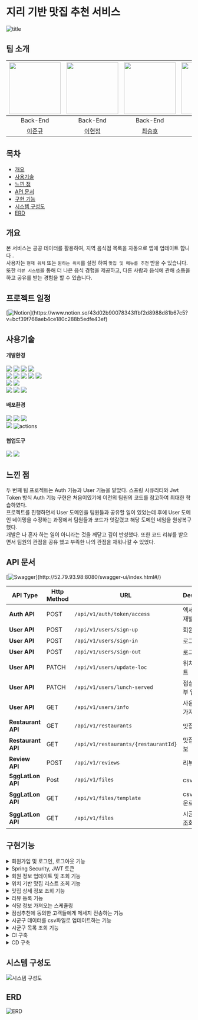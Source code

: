 # 지리 기반 맛집 추천 서비스
![title](./readme_source/title/logo.png)
## 팀 소개
<div align="center">

| <img src="./readme_source/team/team1.png" width="140" height="140">  |        <img src="./readme_source/team/team2.png" width="140" height="140">         |  <img src="./readme_source/team/team3.png" width="140" height="140">  |  <img src="./readme_source/team/team4.png" width="140" height="140">  |  
|:--------------------------------------------------------------------:|:----------------------------------------------------------------------------------:|:---------------------------------------------------------------------:|:---------------------------------------------------------------------:|  
|                               Back-End                               |                                      Back-End                                      |                               Back-End                                |                               Back-End                                |                                                                                                 |
|                  [이준규](https://github.com/junkyu92)                  |                         [이현정](https://github.com/12hyeon)                          |                  [최승호](https://github.com/madst0614)                  |                  [조현수](https://github.com/HyunsooZo)                  |

</div>

## 목차
- [개요](#개요)
- [사용기술](#사용기술)
- [느낀 점](#느낀-점)
- [API 문서](#API-문서)
- [구현 기능](#구현기능)
- [시스템 구성도](#시스템-구성도)
- [ERD](#ERD)



## 개요

본 서비스는 공공 데이터를 활용하여, 지역 음식점 목록을 자동으로 앱에 업데이트 합니다 .<br>
사용자는 `현재 위치` 또는 `원하는 위치`를 설정 하여 `맛집 및 메뉴를 추천` 받을 수 있습니다. <br>
또한 `리뷰 시스템`을 통해 더 나은 음식 경험을 제공하고, 다른 사람과 음식에 관해 소통을 하고 공유를 받는 경험을 할 수 있습니다.<br>


## 프로젝트 일정
[![Notion](https://img.shields.io/badge/Notion_문서로_확인하기_(클릭!)-%23000000.svg?style=for-the-badge&logo=notion&logoColor=white)](https://www.notion.so/43d02b90078343ffbf2d8988d81b67c5?v=bcf39f768aeb4ce180c288b5edfe43ef)

## 사용기술

#### 개발환경
<img src="https://img.shields.io/badge/java-007396?&logo=java&logoColor=white"> <img src="https://img.shields.io/badge/spring-6DB33F?&logo=spring&logoColor=white"> <img src="https://img.shields.io/badge/Spring boot-6DB33F?&logo=Spring boot&logoColor=white"> <img src="https://img.shields.io/badge/gradle-02303A?&logo=gradle&logoColor=white">
<br>
<img src="https://img.shields.io/badge/MariaDB-003545?&logo=mariaDB&logoColor=white"> <img src="https://img.shields.io/badge/redis-DC382D?&logo=redis&logoColor=white"> <img src="https://img.shields.io/badge/Spring JPA-6DB33F?&logo=Spring JPA&logoColor=white"> <img src="https://img.shields.io/badge/querydsl-2599ED?&logo=querydsl&logoColor=white">  <img src="https://img.shields.io/badge/SMTP-CC0000?&logo=Gmail&logoColor=white">
<br>
<img src="https://img.shields.io/badge/AssertJ-25A162?&logo=AssertJ&logoColor=white"> <img src="https://img.shields.io/badge/Mockito-008D62?&logo=Mockito&logoColor=white">
<br>
<img src="https://img.shields.io/badge/intellijidea-000000?&logo=intellijidea&logoColor=white"> <img src="https://img.shields.io/badge/postman-FF6C37?&logo=postman&logoColor=white"> <img src="https://img.shields.io/badge/swagger-85EA2D?&logo=swagger&logoColor=white">

#### 배포환경
<img src="https://img.shields.io/badge/aws-232F3E?&logo=amazonaws&logoColor=white"> <img src="https://img.shields.io/badge/ec2-FF9900?&logo=amazonec2&logoColor=white"> <img src="https://img.shields.io/badge/rds-527FFF?&logo=amazonrds&logoColor=white">
<br>
<img src="https://img.shields.io/badge/github-181717?&logo=github&logoColor=white"> <img src="https://img.shields.io/badge/github actions-2088FF?&logo=githubactions&logoColor=white" alt="actions">

#### 협업도구
<img src="https://img.shields.io/badge/discord-4A154B?&logo=discord&logoColor=white"> <img src="https://img.shields.io/badge/notion-000000?&logo=notion&logoColor=white">
<br/>

## 느낀 점
두 번째 팀 프로젝트는 Auth 기능과 User 기능을 맡았다. 스프링 시큐리티와 Jwt Token 방식 Auth 기능 구현은 처음이였기에 이전의 팀원의 코드를 참고하여 최대한 학습하였다.  
프로젝트를 진행하면서 User 도메인을 팀원들과 공유할 일이 있었는데 후에 User 도메인 네이밍을 수정하는 과정에서 팀원들과 코드가 엇갈렸고 해당 도메인 네임을 원상복구 했다.  
개발은 나 혼자 하는 일이 아니라는 것을 깨닫고 깊이 반성했다. 또한 코드 리뷰를 받으면서 팀원의 관점을 공유 했고 부족한 나의 관점을 채워나갈 수 있었다. 

## API 문서
[![Swagger](https://img.shields.io/badge/swagger_문서로_확인하기_(클릭!)-85EA2D?&logo=swagger&logoColor=white)](http://52.79.93.98:8080/swagger-ui/index.html#/)


| API Type           | Http Method | URL                                  | Description   |
|--------------------|-------------|--------------------------------------|---------------|
| **Auth API**       | POST        | `/api/v1/auth/token/access`          | 엑세스토큰 재발급     | 
| **User API**       | POST        | `/api/v1/users/sign-up`              | 회원가입          |
| **User API**       | POST        | `/api/v1/users/sign-in`              | 로그인           |
| **User API**       | POST        | `/api/v1/users/sign-out`             | 로그아웃          |
| **User API**       | PATCH       | `/api/v1/users/update-loc`           | 위치 업데이트       |
| **User API**       | PATCH       | `/api/v1/users/lunch-served`         | 점심 제공 여부 업데이트 |
| **User API**       | GET         | `/api/v1/users/info`                 | 사용자 정보 가져오기   |
| **Restaurant API** | GET         | `/api/v1/restaurants`                | 맛집 리스트        |
| **Restaurant API** | GET         | `/api/v1/restaurants/{restaurantId}` | 맛집 상세정보       |
| **Review API**     | POST        | `/api/v1/reviews`                    | 리뷰 등록         |
| **SggLatLon API**  | Post        | `/api/v1/files`                      | csv 업데이트      |
| **SggLatLon API**  | GET         | `/api/v1/files/template`             | csv 양식 다운로드   |
| **SggLatLon API**  | GET         | `/api/v1/files`           | 시군구 목록 조회     |


## 구현기능

<details>
  <summary>회원가입 및 로그인, 로그아웃 기능</summary>

- **구현 기능** <br>
    - 사용자 회원가입 및 로그인, 로그아웃 기능

- **구현 방법** <br>
    - 회원가입: 사용자 회원 양식을 받아 DB에 저장
    - 로그인: 사용자 로그인 양식을 받아 DB에 비밀번호와 비교한 후, Access Token, Refresh Token 발급
    - 로그아웃: 로그아웃 요청 시, Redis에 저장된 Refresh 토큰을 제거
</details>

<details>
  <summary>Spring Security, JWT 토큰</summary>

- **구현 기능** <br>
    - Spring Security 와 JWT

- **구현 방법** <br>
    - 사용자 로그인 시, 발급한 Refresh Token을 Redis에 저장
    - Access Token 재발급 시, Redis에 저장된 사용자 Refresh Token과 비교
    - 로그아웃 시, Redis에서 발급한 Refresh Token 제거
</details>

<details>
  <summary>회원 정보 업데이트 및 조회 기능</summary>

- **구현 기능** <br>
    - 회원 위치 정보와 점심 제공 여부를 업데이트 기능
    - 비밀번호를 제외한 회원 정보 조회 기능

- **구현 방법** <br>
    - 적절한 양식을 통해 회원 위치 정보와 점심 제공 여부를 DB에 업데이트
    - 회원 정보 조회 요청 시, 발급한 Access Token에서 id를 추출하여 DB 조회
</details>

<details>
  <summary>위치 기반 맛집 리스트 조회 기능</summary>

- **구현 기능** <br>
    - 특정 위치에서 범위 내 맛집을 조회합니다.

- **구현 방법**<br>
    - 위도, 경도, 범위를 입력받아 해당 좌표에서 범위 내 맛집을 조회합니다.
    - 거리 계산은 하버사인 공식을 이용해 쿼리내에서 진행하였습니다.
    - 기본 정렬은 거리 가까운 순으로 제공하고, 정렬 조건이 rate일 경우에 평점 높은 순으로 정렬하여 조회합니다.
    - 기본 15개로 페이징되어 제공되고 size, page 파라미터로 페이징 컨트롤 가능합니다.
</details>
<details>
  <summary>맛집 상세 정보 조회 기능</summary>

- **구현 기능** <br>
    - 맛집의 상세정보를 조회합니다.

- **구현 방법**<br>
    - 맛집ID로 맛집의 상세정보, 전체 리뷰 리스트를 조회합니다.
    - fetch join을 사용해 한번에 하위 항목까지 모두 조회합니다.
    - Redis를 사용해 캐싱을 적용하였습니다.
    - Redis에 데이터가 존재하면 Redis에서 데이터를 반환하고 존재하지 않으면 DB에서 조회하여 Redis에 저장 후 데이터를 반환합니다.

</details>
<details>
  <summary>리뷰 등록 기능</summary>

- **구현 기능** <br>
    - 리뷰를 등록합니다.

- **구현 방법**<br>
    - 평점과 리뷰 내용을 등록합니다.
    - 리뷰 등록시 맛집의 평점과 리뷰수를 업데이트 합니다.
    - 리뷰 등록시 Redis에 캐싱되어있는 해당맛집의 데이터를 삭제하여 최신화되도록 했습니다.

</details>


<details>
  <summary>식당 정보 가져오는 스케쥴링</summary>

- **구현 기능** <br>
    - 식당 정보 가져오는 스케쥴링 기능 구현

- **구현 방법** <br>
    - 총 5개 외부 api를 호출합니다.(경기도 일반음식점 _ 패스트푸드,중식,양식,뷔페,일식)
    - 모든 값을 그대로 저장하되 null값은 데이터 타입에 따라 `데이터없음`, `0` , `0.0` 으로 전처리
    - 유일키는 식당이름+지번주소 에 공백을 제거하여 사용
    - 폐업상태 식당의 경우 저장하지 않음.
    - 매일 `23:59` 스케줄링 동작
    - 저장시점에 저장 식당 종류, 시간을 로깅
    - 이미 저장된 식당의 경우 업데이트 진행
</details>
<details>
  <summary>점심추천에 동의한 고객들에게 메세지 전송하는 기능</summary>

- **구현 기능** <br>
    - 점심추천에 동의한 고객들에게 메세지 전송하는 기능 추가

- **구현 방법** <br>
    - 점심약속에 동의한 고객들의 목록을 조회
    - 고객의 좌표에 가까우며 별점이 가장높은 5개 카테고리의 식당 5개씩, 총 25개 조회(`QueryDSL`,하버사인 공식 사용)
    - 5개씩 한 `embed`에 묶어 `DiscordWebhook` 으로 전송할 메세지 객체 생성
    - 조회된 고객순서대로 메세지 전송 `DiscordWebhook` 호출
        - 메시지 예시(각 카테고리별 5개씩)
          > 오늘의 추천 일식
          <br><strong>산(뼈찜,뼈곰탕)</strong>
          <br>경기도 평택시 탄현로1번길 11, 101,102호 (장당동, 엘림하우스)
          <br> <strong>스고이</strong>
          <br> 경기도 평택시 고덕갈평7길 10, 1층 (고덕동)
          <br> <strong>광명회수산</strong>
          <br> 경기도 평택시 현촌4길 2-33, 101호 (용이동)
          <br> <strong>오늘은참치</strong>
          <br> 경기도 시흥시 옥구천동로 449, 부성파스텔아파트 상가동 1층 105호 (정왕동)
          <br> <strong>장군수산</strong>
          <br> 경기도 오산시 오산로160번길 5-6, 102,103,104호 (원동, 건정프라자)
</details>
<details>
  <summary>시군구 데이터를 csv파일로 업데이트하는 기능</summary>

- **구현 기능** <br>
    - 시군구 데이터를 `.csv`파일로 업데이트하는 기능 추가
    - 시군구 데이터양식 `.csv`파일을 다운로드하는 기능 추가

- **구현 방법** <br>
    - **파일업로드**<br>
      a. 각 라인이 null이 아닐때까지 읽어 가며 각 셀을 "," 로 구분하여 배열로 변환<br>
      b. 배열의 각 요소로 SggLatLon 객체를 생성해 저장<br>
      c. 예외 발생시 로그 적재
    - **파일다운로드** <br>
      a. 도,시,위도,경로 로 이루어진 양식을 생성<br>
      b. 해당파일을 InputStream으로 변환<br>
      c. InputStream을 다시 InputStreamResource로 변환<br>
      d. sgg-template.csv 파일 반환
</details>

<details>
  <summary>시군구 목록 조회 기능</summary>

- **구현 기능** <br>
    - 시군구 목록 조회기능 추가 (캐싱 적용)

- **구현 방법** <br>
    - 성능 개선 및 동시성 처리 목적으로 캐싱 적용.
    - 만료일은 1일, 키는 `String`으로 직렬화, 값은 `Json`으로 직렬화
    - 필요한 메서드에서 어노테이션을 사용해 캐싱 진행
    - 시군구 목록을 조회해오는 기능을 추가 (캐싱적용 `@Cacheable`,`@CacheEvict`)
    - 해당 캐시는 1일 유효하며 만약 CSV파일이 업로드 될 시 캐시 초기화
</details>


<details>
  <summary>CI 구축</summary>

- **구현 기능** <br>
    - Github Actions를 통해 main의 pr과 push, dev의 pr 생성시 빌드, 테스트 자동화

- **구현 방법**<br>
![CI1](/readme_source/ci_cd/CI1.png)
</details>

<details>
  <summary>CD 구축</summary>

- **구현 기능** <br>
    - main branch의 push 동작이 발생하면, aws 인증 후 s3를 통해 배포

- **구현 방법**<br>
    - CodeDeploy를 통해 배포 자동화
![cd1](/readme_source/ci_cd/CD1.png)

    - 위 설정을 통해 jar 파일 실행
    ![cd2](/readme_source/ci_cd/CD2.png)

</details>

## 시스템 구성도
![시스템 구성도](./readme_source/system_diagram/system_diagram.png)

## ERD
![ERD](./readme_source/erd/tastyspot.png)



